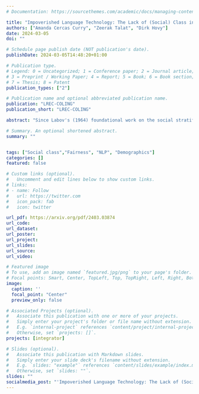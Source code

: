 ```yaml
---
# Documentation: https://sourcethemes.com/academic/docs/managing-content/

title: "Impoverished Language Technology: The Lack of (Social) Class in NLP"
authors: ["Amanda Cercas Curry", "Zeerak Talat", "Dirk Hovy"]
date: 2024-03-05
doi: ""

# Schedule page publish date (NOT publication's date).
publishDate: 2024-03-05T14:48:20+01:00

# Publication type.
# Legend: 0 = Uncategorized; 1 = Conference paper; 2 = Journal article;
# 3 = Preprint / Working Paper; 4 = Report; 5 = Book; 6 = Book section;
# 7 = Thesis; 8 = Patent
publication_types: ["2"]

# Publication name and optional abbreviated publication name.
publication: "LREC-COLING"
publication_short: "LREC-COLING"

abstract: "Since Labov's (1964) foundational work on the social stratification of language, linguistics has dedicated concerted efforts towards understanding the relationships between socio-demographic factors and language production and perception. Despite the large body of evidence identifying significant relationships between socio-demographic factors and language production, relatively few of these factors have been investigated in the context of NLP technology. While age and gender are well covered, Labov's initial target, socio-economic class, is largely absent. We survey the existing Natural Language Processing (NLP) literature and find that only around 20 papers even mention socio-economic status. However, the majority of those papers do not engage with class beyond collecting information of annotator-demographics. Given this research lacuna, we provide a definition of class that can be operationalised by NLP researchers, and argue for including socio-economic class in future language technologies."

# Summary. An optional shortened abstract.
summary: ""


tags: ["Social class","Fairness", "NLP", "Demographics"]
categories: []
featured: false

# Custom links (optional).
#   Uncomment and edit lines below to show custom links.
# links:
# - name: Follow
#   url: https://twitter.com
#   icon_pack: fab
#   icon: twitter

url_pdf: https://arxiv.org/pdf/2403.03874
url_code: 
url_dataset:
url_poster:
url_project:
url_slides:
url_source:
url_video:

# Featured image
# To use, add an image named `featured.jpg/png` to your page's folder.
# Focal points: Smart, Center, TopLeft, Top, TopRight, Left, Right, BottomLeft, Bottom, BottomRight.
image:
  caption: ''
  focal_point: "Center"
  preview_only: false

# Associated Projects (optional).
#   Associate this publication with one or more of your projects.
#   Simply enter your project's folder or file name without extension.
#   E.g. `internal-project` references `content/project/internal-project/index.md`.
#   Otherwise, set `projects: []`.
projects: [integrator]

# Slides (optional).
#   Associate this publication with Markdown slides.
#   Simply enter your slide deck's filename without extension.
#   E.g. `slides: "example"` references `content/slides/example/index.md`.
#   Otherwise, set `slides: ""`.
slides: ""
socialmedia_post: "'Impoverished Language Technology: The Lack of (Social) Class in NLP' by Curry, Talat, {@dirk} (2024). New tools target harmful content! #OnlineSafety"
---
```


